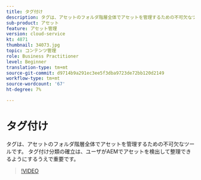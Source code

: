 ```yaml
---
title: タグ付け
description: タグは、アセットのフォルダ階層全体でアセットを管理するための不可欠なツールです。 タグ付け分類の確立は、ユーザがAEMでアセットを検出して整理できるようにするうえで重要です。
sub-product: アセット
feature: アセット管理
version: cloud-service
kt: 4871
thumbnail: 34073.jpg
topic: コンテンツ管理
role: Business Practitioner
level: Beginner
translation-type: tm+mt
source-git-commit: d9714b9a291ec3ee5f3dba9723de72bb120d2149
workflow-type: tm+mt
source-wordcount: '67'
ht-degree: 7%

---
```



# タグ付け

タグは、アセットのフォルダ階層全体でアセットを管理するための不可欠なツールです。 タグ付け分類の確立は、ユーザがAEMでアセットを検出して整理できるようにするうえで重要です。

>[!VIDEO](https://video.tv.adobe.com/v/34073/?quality=12&learn=on&hidetitle=true)
